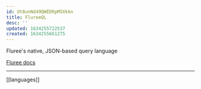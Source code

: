 ```yaml
---
id: Ut8unNd49QWEDRpM5Xkkn
title: FlureeQL
desc: ''
updated: 1634255722537
created: 1634255661275
---
```


Fluree's native, JSON-based query language

[Fluree docs](https://docs.flur.ee/docs/1.0.0/query/overview)

----

[[languages]]
